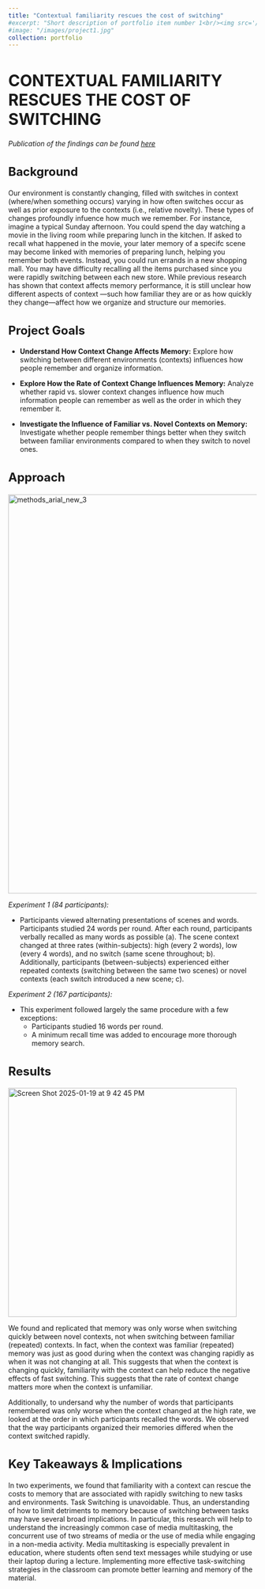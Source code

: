 ```yaml
---
title: "Contextual familiarity rescues the cost of switching"
#excerpt: "Short description of portfolio item number 1<br/><img src='/images/500x300.png'>"
#image: "/images/project1.jpg"
collection: portfolio
---
```


<h1 style="font-size:32px;">CONTEXTUAL FAMILIARITY RESCUES THE COST OF SWITCHING</h1>



_Publication of the findings can be found [here](http://lindsay-rait.github.io/files/pbr_2023.pdf)_

<h2 style="font-size:24px;">Background</h2>

Our environment is constantly changing, filled with switches in context (where/when something occurs) varying in how often switches occur as well as prior exposure to the contexts (i.e., relative novelty).  These types of changes profoundly infuence how much we remember. For instance, imagine a typical Sunday afternoon. You could spend the day watching a movie in the living room while preparing lunch in the kitchen. If asked to recall what happened in the movie, your later memory of a specifc scene may become linked with memories of preparing lunch, helping you remember both events. Instead, you could run errands in a new shopping mall. You may have difficulty recalling all the items purchased since you were rapidly switching between each new store. While previous research has shown that context affects memory performance, it is still unclear how different aspects of context —such how familiar they are or as how quickly they change—affect how we organize and structure our memories.

<h2 style="font-size:24px;">Project Goals</h2>

* **Understand How Context Change Affects Memory:** Explore how switching between different environments (contexts) influences how people remember and organize information.

* **Explore How the Rate of Context Change Influences Memory:** Analyze whether rapid vs. slower context changes influence how much information people can remember as well as the order in which they remember it. 

* **Investigate the Influence of Familiar vs. Novel Contexts on Memory:** Investigate whether people remember things better when they switch between familiar environments compared to when they switch to novel ones.




<h2 style="font-size:24px;">Approach</h2>

<img width="807" alt="methods_arial_new_3" src="https://github.com/user-attachments/assets/18ec090c-aa35-4e05-b65b-ebb770ec70a3" />

_Experiment 1 (84 participants):_

* Participants viewed alternating presentations of scenes and words. Participants studied 24 words per round. After each round, participants verbally recalled as many words as possible (a). The scene context changed at three rates (within-subjects): high (every 2 words), low (every 4 words), and no switch (same scene throughout; b). Additionally, participants (between-subjects) experienced either repeated contexts (switching between the same two scenes) or novel contexts (each switch introduced a new scene; c).

_Experiment 2 (167 participants):_

* This experiment followed largely the same procedure with a few exceptions:
   * Participants studied 16 words per round.
   * A minimum recall time was added to encourage more thorough memory search.


<h2 style="font-size:24px;">Results</h2>


<img width="463" alt="Screen Shot 2025-01-19 at 9 42 45 PM" src="https://github.com/user-attachments/assets/00b3f0c1-aea1-49f8-ba15-7b783567ce73" />

We found and replicated that memory was only worse when switching quickly between novel contexts, not when switching between familiar (repeated) contexts. In fact, when the context was familiar (repeated) memory was just as good during when the context was changing rapidly as when it was not changing at all. This suggests that when the context is changing quickly, familiarity with the context can help reduce the negative effects of fast switching. This suggests that the rate of context change matters more when the context is unfamiliar. 

Additionally, to undersand why the number of words that participants remembered was only worse when the context changed at the high rate, we looked at the order in which participants recalled the words. We observed that the way participants organized their memories differed when the context switched rapidly. 



<h2 style="font-size:24px;">Key Takeaways & Implications</h2>

In two experiments, we found that familiarity with a context can rescue the costs to memory that are associated with rapidly switching to new tasks and environments. Task Switching is unavoidable. Thus, an understanding of how to limit detriments to memory because of switching between tasks may have several broad implications. In particular, this research will help to understand the increasingly common case of media multitasking, the concurrent use of two streams of media or the use of media while engaging in a non-media activity. Media multitasking is especially prevalent in education, where students often send text messages while studying or use their laptop during a lecture. Implementing more effective task-switching strategies in the classroom can promote better learning and memory of the material. 


 
